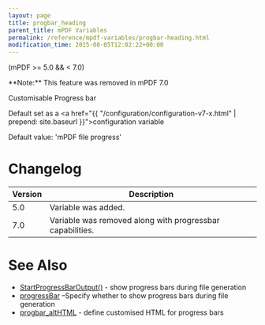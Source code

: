 ```yaml
---
layout: page
title: progbar_heading
parent_title: mPDF Variables
permalink: /reference/mpdf-variables/progbar-heading.html
modification_time: 2015-08-05T12:02:22+00:00
---
```


(mPDF >= 5.0 && < 7.0)

<div class="alert alert-danger" role="alert" markdown="1">
  **Note:** This feature was removed in mPDF 7.0
</div>

Customisable Progress bar

Default set as a <a href="{{ "/configuration/configuration-v7-x.html" | prepend: site.baseurl }}">configuration variable</a>

Default value: 'mPDF file progress'

# Changelog

<table class="table">
<thead>
	<tr><th>Version</th><th>Description</th></tr>
</thead>
<tbody>
	<tr><td>5.0</td><td>Variable was added.</td></tr>
	<tr><td>7.0</td><td>Variable was removed along with progressbar capabilities.</td></tr>
</tbody>
</table>

# See Also

<ul>
<li class="manual_boxlist"><a href="{{ "/reference/mpdf-functions/startprogressbaroutput.html" | prepend: site.baseurl }}">StartProgressBarOutput()</a> - show progress bars during file generation</li>
<li class="manual_boxlist"><a href="{{ "/reference/mpdf-variables/progressbar.html" | prepend: site.baseurl }}">progressBar</a> –Specify whether to show progress bars during file generation</li>
<li class="manual_boxlist"><a href="{{ "/reference/mpdf-variables/progbar-althtml.html" | prepend: site.baseurl }}">progbar_altHTML</a> - define customised HTML for progress bars</li>
</ul>
